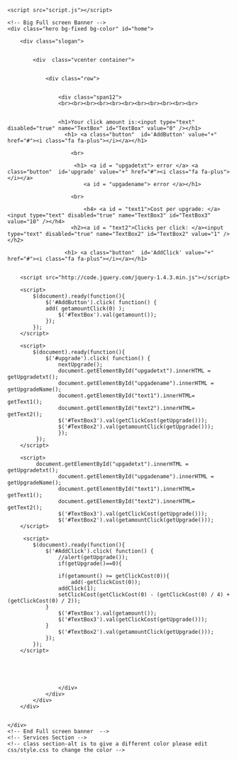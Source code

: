 
	<script src="script.js"></script>

	<!-- Big Full screen Banner -->
	<div class="hero bg-fixed bg-color" id="home">

		<div class="slogan">
		
		
			<div  class="vcenter container">


				<div class="row">


					<div class="span12">
					<br><br><br><br><br><br><br><br><br><br><br>


					<h1>Your click amount is:<input type="text" disabled="true" name="TextBox" id="TextBox" value="0" /></h1>
					  <h1> <a class="button"  id='AddButton' value="+" href="#"><i class="fa fa-plus"></i></a></h1>

					  	<br>

						 <h1> <a id = "upgadetxt"> error </a> <a class="button"  id='upgrade' value="+" href="#"><i class="fa fa-plus"></i></a>
						 	<a id = "upgadename"> error </a></h1>

					  	<br>

							<h4> <a id = "text1">Cost per upgrade: </a> <input type="text" disabled="true" name="TextBox3" id="TextBox3" value="10" /></h4>
						<h2><a id = "text2">Clicks per click: </a><input type="text" disabled="true" name="TextBox2" id="TextBox2" value="1" /></h2>

					  <h1> <a class="button"  id='AddClick' value="+" href="#"><i class="fa fa-plus"></i></a></h1>


        <script src="http://code.jquery.com/jquery-1.4.3.min.js"></script>

        <script>
            $(document).ready(function(){
                $('#AddButton').click( function() {
                add( getamountClick(0) );
                    $('#TextBox').val(getamount());
                });
            });
        </script>

        <script>
            $(document).ready(function(){
                $('#upgrade').click( function() {
                	nextUpgrade();
                	document.getElementById("upgadetxt").innerHTML = getUpgradetxt();
					document.getElementById("upgadename").innerHTML =  getUpgradeName();
                	document.getElementById("text1").innerHTML= getText1();
                	document.getElementById("text2").innerHTML= getText2();
                	$('#TextBox3').val(getClickCost(getUpgrade()));
                    $('#TextBox2').val(getamountClick(getUpgrade()));
            		});
             });
        </script>

        <script> 
        	 document.getElementById("upgadetxt").innerHTML = getUpgradetxt();
					document.getElementById("upgadename").innerHTML =  getUpgradeName();
                	document.getElementById("text1").innerHTML= getText1();
                	document.getElementById("text2").innerHTML= getText2();
                	$('#TextBox3').val(getClickCost(getUpgrade()));
                    $('#TextBox2').val(getamountClick(getUpgrade()));
        </script>

         <script>
            $(document).ready(function(){
                $('#AddClick').click( function() {
                	//alert(getUpgrade());
                	if(getUpgrade()==0){

                	if(getamount() >= getClickCost(0)){
                		add(-getClickCost(0));
                	addClick(1);
                	setClickCost(getClickCost(0) - (getClickCost(0) / 4) + (getClickCost(0) / 2));
                }
                	$('#TextBox').val(getamount());
                	$('#TextBox3').val(getClickCost(getUpgrade()));
                }
                    $('#TextBox2').val(getamountClick(getUpgrade()));
                });
            });
        </script>
   
    
  
					
					
					</div>
				</div>
			</div>
		</div>


	</div>
	<!-- End Full screen banner  -->
	<!-- Services Section -->
	<!-- class section-alt is to give a different color please edit css/style.css to change the color -->
		
		 
	
</body>
</html>